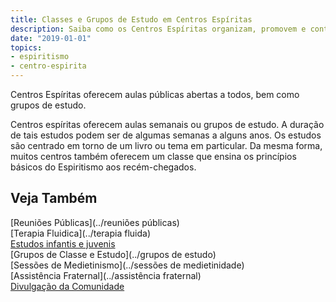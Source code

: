 ```yaml
---
title: Classes e Grupos de Estudo em Centros Espíritas
description: Saiba como os Centros Espíritas organizam, promovem e contribuem para a educação espiritual e para o autoconhecimento.
date: "2019-01-01"
topics:
- espiritismo
- centro-espirita
---
```


Centros Espíritas oferecem aulas públicas abertas a todos, bem como grupos de
estudo.

Centros espíritas oferecem aulas semanais ou grupos de estudo. A duração de tais
estudos podem ser de algumas semanas a alguns anos.  Os estudos são centrado em
torno de um livro ou tema em particular.  Da mesma forma, muitos centros também
oferecem um classe que ensina os princípios básicos do Espiritismo aos
recém-chegados.  

## Veja Também
[Reuniões Públicas](../reuniões públicas)  
[Terapia Fluidica](../terapia fluida)  
[Estudos infantis e juvenis](../crianças-jovens-estudos)  
[Grupos de Classe e Estudo](../grupos de estudo)  
[Sessões de Medietinismo](../sessões de medietinidade)  
[Assistência Fraternal](../assistência fraternal)  
[Divulgação da Comunidade](../comunidade-divulgação) 

